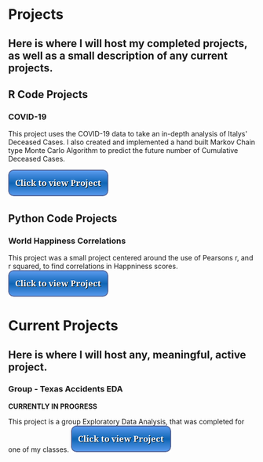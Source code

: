 # Projects
Here is where I will host my completed projects, as well as a small description of any current projects.
--------------------------------
## R Code Projects

### COVID-19
This project uses the COVID-19 data to take an in-depth analysis of Italys' Deceased Cases. I also created and implemented a hand built Markov Chain type Monte Carlo Algorithm to predict the future number of Cumulative Deceased Cases.

[![button](button2.png)](covid.html)

## Python Code Projects

### World Happiness Correlations
This project was a small project centered around the use of Pearsons r, and r squared, to find correlations in Happniness scores.
[![button](button2.png)](happiness.ipynd)

# Current Projects
Here is where I will host any, meaningful, active project.
--------------------------------
### Group - Texas Accidents EDA
**CURRENTLY IN PROGRESS**

This project is a group Exploratory Data Analysis, that was completed for one of my classes.
[![button](button2.png)](accidents.html) 

